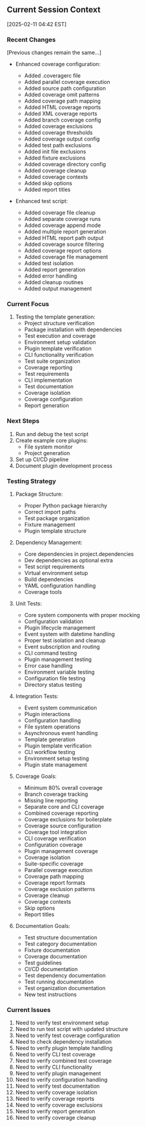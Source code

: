 ## Current Session Context
[2025-02-11 04:42 EST]

### Recent Changes
[Previous changes remain the same...]

- Enhanced coverage configuration:
  - Added .coveragerc file
  - Added parallel coverage execution
  - Added source path configuration
  - Added coverage omit patterns
  - Added coverage path mapping
  - Added HTML coverage reports
  - Added XML coverage reports
  - Added branch coverage config
  - Added coverage exclusions
  - Added coverage thresholds
  - Added coverage output config
  - Added test path exclusions
  - Added init file exclusions
  - Added fixture exclusions
  - Added coverage directory config
  - Added coverage cleanup
  - Added coverage contexts
  - Added skip options
  - Added report titles

- Enhanced test script:
  - Added coverage file cleanup
  - Added separate coverage runs
  - Added coverage append mode
  - Added multiple report generation
  - Added HTML report path output
  - Added coverage source filtering
  - Added coverage report options
  - Added coverage file management
  - Added test isolation
  - Added report generation
  - Added error handling
  - Added cleanup routines
  - Added output management

### Current Focus
1. Testing the template generation:
   - Project structure verification
   - Package installation with dependencies
   - Test execution and coverage
   - Environment setup validation
   - Plugin template verification
   - CLI functionality verification
   - Test suite organization
   - Coverage reporting
   - Test requirements
   - CLI implementation
   - Test documentation
   - Coverage isolation
   - Coverage configuration
   - Report generation

### Next Steps
1. Run and debug the test script
2. Create example core plugins:
   - File system monitor
   - Project generation
3. Set up CI/CD pipeline
4. Document plugin development process

### Testing Strategy
1. Package Structure:
   - Proper Python package hierarchy
   - Correct import paths
   - Test package organization
   - Fixture management
   - Plugin template structure

2. Dependency Management:
   - Core dependencies in project.dependencies
   - Dev dependencies as optional extra
   - Test script requirements
   - Virtual environment setup
   - Build dependencies
   - YAML configuration handling
   - Coverage tools

3. Unit Tests:
   - Core system components with proper mocking
   - Configuration validation
   - Plugin lifecycle management
   - Event system with datetime handling
   - Proper test isolation and cleanup
   - Event subscription and routing
   - CLI command testing
   - Plugin management testing
   - Error case handling
   - Environment variable testing
   - Configuration file testing
   - Directory status testing

4. Integration Tests:
   - Event system communication
   - Plugin interactions
   - Configuration handling
   - File system operations
   - Asynchronous event handling
   - Template generation
   - Plugin template verification
   - CLI workflow testing
   - Environment setup testing
   - Plugin state management

5. Coverage Goals:
   - Minimum 80% overall coverage
   - Branch coverage tracking
   - Missing line reporting
   - Separate core and CLI coverage
   - Combined coverage reporting
   - Coverage exclusions for boilerplate
   - Coverage source configuration
   - Coverage tool integration
   - CLI coverage verification
   - Configuration coverage
   - Plugin management coverage
   - Coverage isolation
   - Suite-specific coverage
   - Parallel coverage execution
   - Coverage path mapping
   - Coverage report formats
   - Coverage exclusion patterns
   - Coverage cleanup
   - Coverage contexts
   - Skip options
   - Report titles

6. Documentation Goals:
   - Test structure documentation
   - Test category documentation
   - Fixture documentation
   - Coverage documentation
   - Test guidelines
   - CI/CD documentation
   - Test dependency documentation
   - Test running documentation
   - Test organization documentation
   - New test instructions

### Current Issues
1. Need to verify test environment setup
2. Need to run test script with updated structure
3. Need to verify test coverage configuration
4. Need to check dependency installation
5. Need to verify plugin template handling
6. Need to verify CLI test coverage
7. Need to verify combined test coverage
8. Need to verify CLI functionality
9. Need to verify plugin management
10. Need to verify configuration handling
11. Need to verify test documentation
12. Need to verify coverage isolation
13. Need to verify coverage reports
14. Need to verify coverage exclusions
15. Need to verify report generation
16. Need to verify coverage cleanup